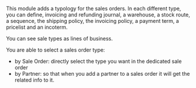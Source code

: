 This module adds a typology for the sales orders. 
In each different type, you can define, invoicing and refunding journal, a warehouse, a stock route, a sequence, the shipping policy, the invoicing policy, a payment term, a pricelist and an incoterm.

You can see sale types as lines of business.

You are able to select a sales order type:
- by Sale Order: directly select the type you want in the dedicated sale order
- by Partner: so that when you
add a partner to a sales order it will get the related info to it.

